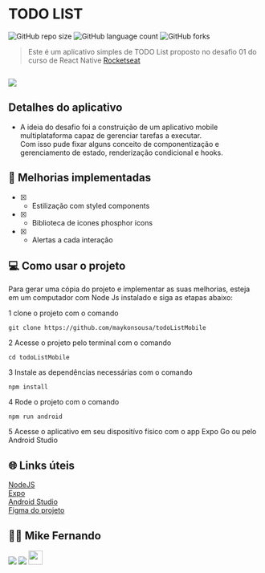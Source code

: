 # TODO LIST

![GitHub repo size](https://img.shields.io/github/repo-size/MikeFernando/Challenger-Ignite-TodoList-React-Native)
![GitHub language count](https://img.shields.io/github/languages/count/MikeFernando/Challenger-Ignite-TodoList-React-Native)
![GitHub forks](https://img.shields.io/github/forks/MikeFernando/Challenger-Ignite-TodoList-React-Native)


> Este é um aplicativo simples de TODO List proposto no desafio 01 do curso de React Native [Rocketseat](http://app.ropcketseat.com.br)

<div
  style="width:100%; display:flex; align-items:center; gap:16px" 
>
</div>

![](https://i.imgur.com/YuWnD82.png)

## Detalhes do aplicativo

- A ideia do desafio foi a construição de um aplicativo mobile multiplataforma capaz de gerenciar tarefas a executar.  
Com isso pude fixar alguns conceito de componentização e gerenciamento de estado, renderização condicional e hooks.

## 🚀 Melhorias implementadas
- [x] - Estilização com styled components
- [x] - Biblioteca de icones phosphor icons
- [x] - Alertas a cada interação


## 💻 Como usar o projeto
Para gerar uma cópia do projeto e implementar as suas melhorias, esteja em um computador com Node Js instalado e siga as etapas abaixo:

1  clone o projeto com o comando 
```
git clone https://github.com/maykonsousa/todoListMobile
``` 
2  Acesse o projeto pelo terminal com o comando 
```
cd todoListMobile
```  
3  Instale as dependências necessárias com o comando
```
npm install
```

4  Rode o projeto com o comando
```
npm run android
``` 
5  Acesse o aplicativo em seu dispositívo físico com o app Expo Go ou pelo Android Studio 

## 🌐 Links úteis
[NodeJS](https://nodejs.org/en/download)  
[Expo](https://expo.dev/)  
[Android Studio](https://developer.android.com/studio/install?hl=pt-br)  
[Figma do projeto](https://www.figma.com/file/9oFvFCof9KMaxDsH9IhPjg/ToDo-List-%E2%80%A2-Mobile)


## 🧑‍💻 Mike Fernando

[<img src="https://img.shields.io/badge/linkedin-%230077B5.svg?&style=for-the-badge&logo=linkedin&logoColor=white" />]([https://www.linkedin.com/in/maykonsousa](https://www.linkedin.com/in/mike-fernando3g/))
[<img src=" https://img.shields.io/badge/GitHub-100000?style=for-the-badge&logo=github&logoColor=white" />](https://gthub.com/MikeFernando)
[<img src="https://img.shields.io/website-up-down-green-red/http/shields.io.svg" height="28" />]([http://maykonsousa.dev.br](https://devmaikera.vercel.app/)https://devmaikera.vercel.app/
)
